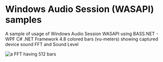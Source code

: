 # Windows Audio Session (WASAPI) samples

A sample of usage of Windows Audio Session WASAPI using BASS.NET - WPF C# .NET Framework 4.8
colored bars (vu-meters) showing captured device sound FFT and Sound Level

![a FFT having 512 bars](https://github.com/franck-gaspoz/WindowsAudioSessionSample/blob/c9d774c80f25d7ab12ad24073497b3eb12a08719/Doc/windows-audio-session-sample.gif "a FFT having 512 bars")
